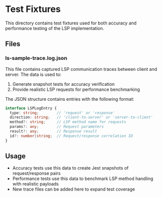 # Test Fixtures

This directory contains test fixtures used for both accuracy and performance testing of the LSP implementation.

## Files

### ls-sample-trace.log.json

This file contains captured LSP communication traces between client and server. The data is used to:

1. Generate snapshot tests for accuracy verification
2. Provide realistic LSP requests for performance benchmarking

The JSON structure contains entries with the following format:
```typescript
interface LSPLogEntry {
  type: string;        // 'request' or 'response'
  direction: string;   // 'client-to-server' or 'server-to-client'
  method?: string;     // LSP method name for requests
  params?: any;        // Request parameters
  result?: any;        // Response result
  id?: number|string;  // Request/response correlation ID
}
```

## Usage

- Accuracy tests use this data to create Jest snapshots of request/response pairs
- Performance tests use this data to benchmark LSP method handling with realistic payloads
- New trace files can be added here to expand test coverage
